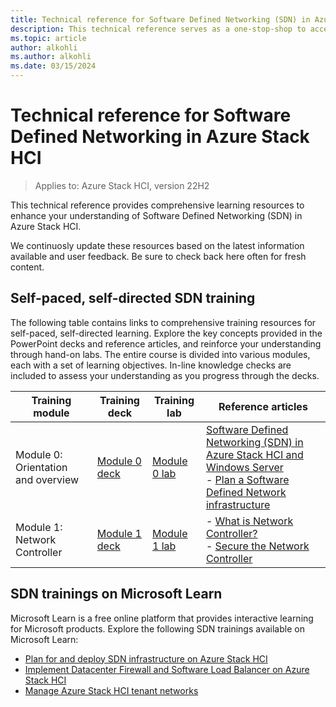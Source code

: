 ```yaml
---
title: Technical reference for Software Defined Networking (SDN) in Azure Stack HCI.
description: This technical reference serves as a one-stop-shop to access learning resources available for SDN.
ms.topic: article
author: alkohli
ms.author: alkohli
ms.date: 03/15/2024
---
```


# Technical reference for Software Defined Networking in Azure Stack HCI

> Applies to: Azure Stack HCI, version 22H2

This technical reference provides comprehensive learning resources to enhance your understanding of Software Defined Networking (SDN) in Azure Stack HCI.

We continuosly update these resources based on the latest information available and user feedback. Be sure to check back here often for fresh content.

## Self-paced, self-directed SDN training

The following table contains links to comprehensive training resources for self-paced, self-directed learning. Explore the key concepts provided in the PowerPoint decks and reference articles, and reinforce your understanding through hand-on labs. The entire course is divided into various modules, each with a set of learning objectives. In-line knowledge checks are included to assess your understanding as you progress through the decks.

| Training module | Training deck | Training lab | Reference articles |
|--|--|--|--|
| Module 0: Orientation and overview | [Module 0 deck](sdn-training/AzureStackHCI_SDN_Training_M0_Overview.pptx) | [Module 0 lab](sdn-training/AzureStackHCI_SDN_Training_Lab_M0_Overview.pdf)| [Software Defined Networking (SDN) in Azure Stack HCI and Windows Server](../concepts/software-defined-networking.md) <br> - [Plan a Software Defined Network infrastructure](../concepts/plan-software-defined-networking-infrastructure.md) |
| Module 1: Network Controller | [Module 1 deck](sdn-training/AzureStackHCI_SDN_Training_M1_Network_Controller.pptx)| [Module 1 lab](sdn-training/AzureStackHCI_SDN_Training_Lab_M1_Network_Controller.pdf) | - [What is Network Controller?](../concepts/network-controller-overview.md) <br> - [Secure the Network Controller](./nc-security.md) |

## SDN trainings on Microsoft Learn

Microsoft Learn is a free online platform that provides interactive learning for Microsoft products. Explore the following SDN trainings available on Microsoft Learn:

- [Plan for and deploy SDN infrastructure on Azure Stack HCI](/training/modules/plan-deploy-sdn-infrastructure/)
- [Implement Datacenter Firewall and Software Load Balancer on Azure Stack HCI](/training/modules/implement-firewall-load-balancer/)
- [Manage Azure Stack HCI tenant networks](/training/modules/manage-azure-stack-hci-tenant-networks/)